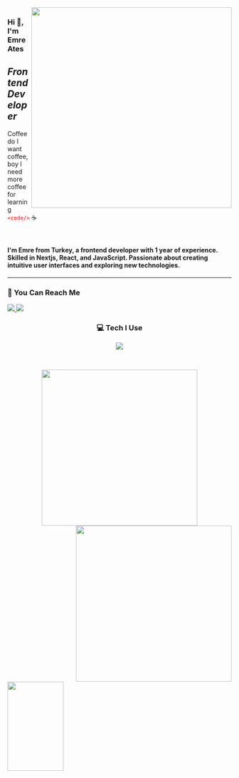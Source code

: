 <img src="https://media.giphy.com/media/ASd0Ukj0y3qMM/giphy.gif" align="right" width="450" height="auto" margin="5px">

### Hi :wave:, I'm Emre Ates

## _Frontend Developer_

Coffee do I want coffee, boy I need more coffee for learning <font color="red"> `<code/>` </font> :coffee:

<br>

#### I'm Emre from Turkey, a frontend developer with 1 year of experience. Skilled in Nextjs, React, and JavaScript. Passionate about creating intuitive user interfaces and exploring new technologies.

---

### :speech_balloon: You Can Reach Me

<a href="https://www.linkedin.com/in/emresates/">
  <img src="https://skillicons.dev/icons?i=linkedin" />
</a>

<a href="https://www.instagram.com/secenory/">
  <img src="https://skillicons.dev/icons?i=instagram" />
</a>

<h3 align="center">

  :computer: Tech I Use

</h3>

<p align="center">
  <a href="https://skillicons.dev">
    <img src="https://skillicons.dev/icons?i=nextjs,react,js,html,sass,css,bootstrap,tailwind,materialui,styledcomponents,redux,jquery,postgres,mongodb,nodejs,express,github&perline=6" />
  </a>
</p>

<!-- ### :keyboard: Not a Professional But Have Knowledge -->

<!-- ![Familiar](https://skillicons.dev/icons?i=graphql,django)  -->

<br>

<!-- <img height=200 src="https://github-readme-stats.vercel.app/api?username=emresates&show_icons=true"> -->
<p align="center"> 
  <div align="center">
    <img width="350" src="https://github-readme-streak-stats.herokuapp.com/?user=emresates&theme=gotham&border=61dafb&hide_border=true" />
    <img align="right" width="350" src="https://github-readme-stats.vercel.app/api?username=emresates&show_icons=true&theme=gotham&border_color=61dafb&hide_border=true" />
  </div>

  <img height="200" align="left" width="50%" src="https://github-readme-stats.vercel.app/api/top-langs/?username=emresates&layout=compact&theme=gotham">
</p>
